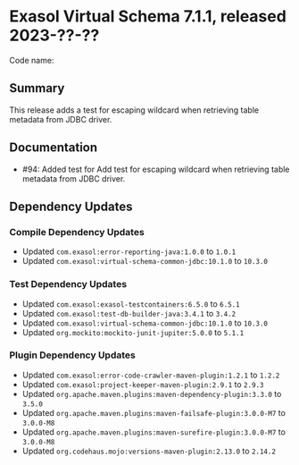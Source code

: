 # Exasol Virtual Schema 7.1.1, released 2023-??-??

Code name:

## Summary

This release adds a test for escaping wildcard when retrieving table metadata from JDBC driver.

## Documentation

* #94: Added test for Add test for escaping wildcard when retrieving table metadata from JDBC driver.

## Dependency Updates

### Compile Dependency Updates

* Updated `com.exasol:error-reporting-java:1.0.0` to `1.0.1`
* Updated `com.exasol:virtual-schema-common-jdbc:10.1.0` to `10.3.0`

### Test Dependency Updates

* Updated `com.exasol:exasol-testcontainers:6.5.0` to `6.5.1`
* Updated `com.exasol:test-db-builder-java:3.4.1` to `3.4.2`
* Updated `com.exasol:virtual-schema-common-jdbc:10.1.0` to `10.3.0`
* Updated `org.mockito:mockito-junit-jupiter:5.0.0` to `5.1.1`

### Plugin Dependency Updates

* Updated `com.exasol:error-code-crawler-maven-plugin:1.2.1` to `1.2.2`
* Updated `com.exasol:project-keeper-maven-plugin:2.9.1` to `2.9.3`
* Updated `org.apache.maven.plugins:maven-dependency-plugin:3.3.0` to `3.5.0`
* Updated `org.apache.maven.plugins:maven-failsafe-plugin:3.0.0-M7` to `3.0.0-M8`
* Updated `org.apache.maven.plugins:maven-surefire-plugin:3.0.0-M7` to `3.0.0-M8`
* Updated `org.codehaus.mojo:versions-maven-plugin:2.13.0` to `2.14.2`
